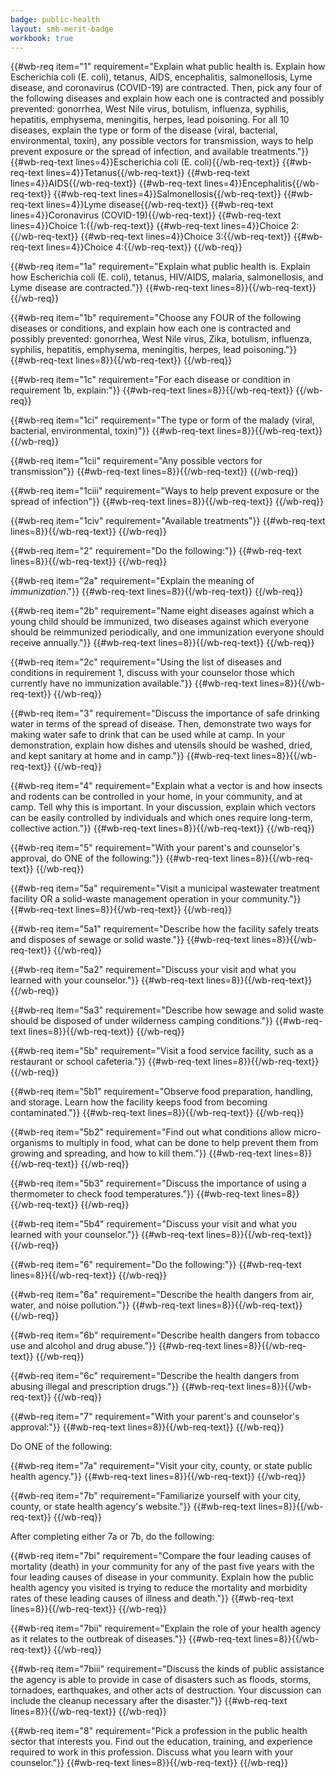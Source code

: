 ```yaml
---
badge: public-health
layout: smb-merit-badge
workbook: true
---
```



{{#wb-req item="1" requirement="Explain what public health is. Explain how Escherichia coli (E. coli), tetanus, AIDS, encephalitis, salmonellosis, Lyme disease, and coronavirus (COVID-19) are contracted. Then, pick any four of the following diseases and explain how each one is contracted and possibly prevented: gonorrhea, West Nile virus, botulism, influenza, syphilis, hepatitis, emphysema, meningitis, herpes, lead poisoning. For all 10 diseases, explain the type or form of the disease (viral, bacterial, environmental, toxin), any possible vectors for transmission, ways to help prevent exposure or the spread of infection, and available treatments."}}
{{#wb-req-text lines=4}}Escherichia coli (E. coli){{/wb-req-text}}
{{#wb-req-text lines=4}}Tetanus{{/wb-req-text}}
{{#wb-req-text lines=4}}AIDS{{/wb-req-text}}
{{#wb-req-text lines=4}}Encephalitis{{/wb-req-text}}
{{#wb-req-text lines=4}}Salmonellosis{{/wb-req-text}}
{{#wb-req-text lines=4}}Lyme disease{{/wb-req-text}}
{{#wb-req-text lines=4}}Coronavirus (COVID-19){{/wb-req-text}}
{{#wb-req-text lines=4}}Choice 1:{{/wb-req-text}}
{{#wb-req-text lines=4}}Choice 2:{{/wb-req-text}}
{{#wb-req-text lines=4}}Choice 3:{{/wb-req-text}}
{{#wb-req-text lines=4}}Choice 4:{{/wb-req-text}}
{{/wb-req}}

{{#wb-req item="1a" requirement="Explain what public health is. Explain how Escherichia coli (E. coli), tetanus, HIV/AIDS, malaria, salmonellosis, and Lyme disease are contracted."}}
{{#wb-req-text lines=8}}{{/wb-req-text}}
{{/wb-req}}

{{#wb-req item="1b" requirement="Choose any FOUR of the following diseases or conditions, and explain how each one is contracted and possibly prevented: gonorrhea, West Nile virus, Zika, botulism, influenza, syphilis, hepatitis, emphysema, meningitis, herpes, lead poisoning."}}
{{#wb-req-text lines=8}}{{/wb-req-text}}
{{/wb-req}}

{{#wb-req item="1c" requirement="For each disease or condition in requirement 1b, explain:"}}
{{#wb-req-text lines=8}}{{/wb-req-text}}
{{/wb-req}}

{{#wb-req item="1ci" requirement="The type or form of the malady (viral, bacterial, environmental, toxin)"}}
{{#wb-req-text lines=8}}{{/wb-req-text}}
{{/wb-req}}

{{#wb-req item="1cii" requirement="Any possible vectors for transmission"}}
{{#wb-req-text lines=8}}{{/wb-req-text}}
{{/wb-req}}

{{#wb-req item="1ciii" requirement="Ways to help prevent exposure or the spread of infection"}}
{{#wb-req-text lines=8}}{{/wb-req-text}}
{{/wb-req}}

{{#wb-req item="1civ" requirement="Available treatments"}}
{{#wb-req-text lines=8}}{{/wb-req-text}}
{{/wb-req}}

{{#wb-req item="2" requirement="Do the following:"}}
{{#wb-req-text lines=8}}{{/wb-req-text}}
{{/wb-req}}

{{#wb-req item="2a" requirement="Explain the meaning of *immunization*."}}
{{#wb-req-text lines=8}}{{/wb-req-text}}
{{/wb-req}}

{{#wb-req item="2b" requirement="Name eight diseases against which a young child should be immunized, two diseases against which everyone should be reimmunized periodically, and one immunization everyone should receive annually."}}
{{#wb-req-text lines=8}}{{/wb-req-text}}
{{/wb-req}}

{{#wb-req item="2c" requirement="Using the list of diseases and conditions in requirement 1, discuss with your counselor those which currently have no immunization available."}}
{{#wb-req-text lines=8}}{{/wb-req-text}}
{{/wb-req}}

{{#wb-req item="3" requirement="Discuss the importance of safe drinking water in terms of the spread of disease. Then, demonstrate two ways for making water safe to drink that can be used while at camp. In your demonstration, explain how dishes and utensils should be washed, dried, and kept sanitary at home and in camp."}}
{{#wb-req-text lines=8}}{{/wb-req-text}}
{{/wb-req}}

{{#wb-req item="4" requirement="Explain what a vector is and how insects and rodents can be controlled in your home, in your community, and at camp. Tell why this is important. In your discussion, explain which vectors can be easily controlled by individuals and which ones require long-term, collective action."}}
{{#wb-req-text lines=8}}{{/wb-req-text}}
{{/wb-req}}

{{#wb-req item="5" requirement="With your parent's and counselor's approval, do ONE of the following:"}}
{{#wb-req-text lines=8}}{{/wb-req-text}}
{{/wb-req}}

{{#wb-req item="5a" requirement="Visit a municipal wastewater treatment facility OR a solid-waste management operation in your community."}}
{{#wb-req-text lines=8}}{{/wb-req-text}}
{{/wb-req}}

{{#wb-req item="5a1" requirement="Describe how the facility safely treats and disposes of sewage or solid waste."}}
{{#wb-req-text lines=8}}{{/wb-req-text}}
{{/wb-req}}

{{#wb-req item="5a2" requirement="Discuss your visit and what you learned with your counselor."}}
{{#wb-req-text lines=8}}{{/wb-req-text}}
{{/wb-req}}

{{#wb-req item="5a3" requirement="Describe how sewage and solid waste should be disposed of under wilderness camping conditions."}}
{{#wb-req-text lines=8}}{{/wb-req-text}}
{{/wb-req}}

{{#wb-req item="5b" requirement="Visit a food service facility, such as a restaurant or school cafeteria."}}
{{#wb-req-text lines=8}}{{/wb-req-text}}
{{/wb-req}}

{{#wb-req item="5b1" requirement="Observe food preparation, handling, and storage. Learn how the facility keeps food from becoming contaminated."}}
{{#wb-req-text lines=8}}{{/wb-req-text}}
{{/wb-req}}

{{#wb-req item="5b2" requirement="Find out what conditions allow micro-organisms to multiply in food, what can be done to help prevent them from growing and spreading, and how to kill them."}}
{{#wb-req-text lines=8}}{{/wb-req-text}}
{{/wb-req}}

{{#wb-req item="5b3" requirement="Discuss the importance of using a thermometer to check food temperatures."}}
{{#wb-req-text lines=8}}{{/wb-req-text}}
{{/wb-req}}

{{#wb-req item="5b4" requirement="Discuss your visit and what you learned with your counselor."}}
{{#wb-req-text lines=8}}{{/wb-req-text}}
{{/wb-req}}

{{#wb-req item="6" requirement="Do the following:"}}
{{#wb-req-text lines=8}}{{/wb-req-text}}
{{/wb-req}}

{{#wb-req item="6a" requirement="Describe the health dangers from air, water, and noise pollution."}}
{{#wb-req-text lines=8}}{{/wb-req-text}}
{{/wb-req}}

{{#wb-req item="6b" requirement="Describe health dangers from tobacco use and alcohol and drug abuse."}}
{{#wb-req-text lines=8}}{{/wb-req-text}}
{{/wb-req}}

{{#wb-req item="6c" requirement="Describe the health dangers from abusing illegal and prescription drugs."}}
{{#wb-req-text lines=8}}{{/wb-req-text}}
{{/wb-req}}

{{#wb-req item="7" requirement="With your parent's and counselor's approval:"}}
{{#wb-req-text lines=8}}{{/wb-req-text}}
{{/wb-req}}

Do ONE of the following:

{{#wb-req item="7a" requirement="Visit your city, county, or state public health agency."}}
{{#wb-req-text lines=8}}{{/wb-req-text}}
{{/wb-req}}

{{#wb-req item="7b" requirement="Familiarize yourself with your city, county, or state health agency's website."}}
{{#wb-req-text lines=8}}{{/wb-req-text}}
{{/wb-req}}

After completing either 7a or 7b, do the following:

{{#wb-req item="7bi" requirement="Compare the four leading causes of mortality (death) in your community for any of the past five years with the four leading causes of disease in your community. Explain how the public health agency you visited is trying to reduce the mortality and morbidity rates of these leading causes of illness and death."}}
{{#wb-req-text lines=8}}{{/wb-req-text}}
{{/wb-req}}

{{#wb-req item="7bii" requirement="Explain the role of your health agency as it relates to the outbreak of diseases."}}
{{#wb-req-text lines=8}}{{/wb-req-text}}
{{/wb-req}}

{{#wb-req item="7biii" requirement="Discuss the kinds of public assistance the agency is able to provide in case of disasters such as floods, storms, tornadoes, earthquakes, and other acts of destruction. Your discussion can include the cleanup necessary after the disaster."}}
{{#wb-req-text lines=8}}{{/wb-req-text}}
{{/wb-req}}

{{#wb-req item="8" requirement="Pick a profession in the public health sector that interests you. Find out the education, training, and experience required to work in this profession. Discuss what you learn with your counselor."}}
{{#wb-req-text lines=8}}{{/wb-req-text}}
{{/wb-req}}
